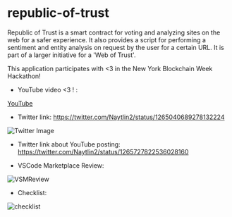 # republic-of-trust
Republic of Trust is a smart contract for voting and analyzing sites on the web for a safer experience. It also provides a script for performing a sentiment and entity analysis on request by the user for a certain URL. It is part of a larger initiative for a 'Web of Trust'.

This application participates with <3 in the New York Blockchain Week Hackathon!

* YouTube video <3 ! :

[YouTube](https://youtu.be/9D6TpDRlj9o)

* Twitter link: https://twitter.com/Naytlin2/status/1265040689278132224

![Twitter Image](https://github.com/Motanovici/republic-of-trust/blob/master/img/twitterReview.jpg)

* Twitter link about YouTube posting: https://twitter.com/Naytlin2/status/1265727822536028160


* VSCode Marketplace Review: 

![VSMReview](https://github.com/Motanovici/republic-of-trust/blob/master/img/vscodeReview.jpg)

* Checklist:

![checklist](https://github.com/Motanovici/republic-of-trust/blob/master/img/checklist.jpg)
